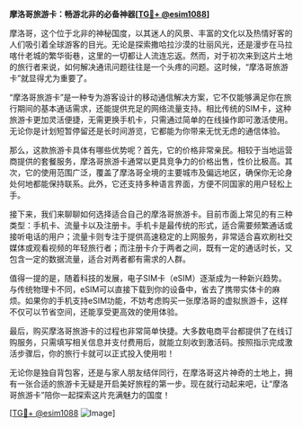 **摩洛哥旅游卡：畅游北非的必备神器[[TG💪+ @esim1088](https://t.me/s/esim1088)]**

摩洛哥，这个位于北非的神秘国度，以其迷人的风景、丰富的文化以及热情好客的人们吸引着全球游客的目光。无论是探索撒哈拉沙漠的壮丽风光，还是漫步在马拉喀什老城的繁华街巷，这里的一切都让人流连忘返。然而，对于初次来到这片土地的旅行者来说，如何解决通讯问题往往是一个头疼的问题。这时候，“摩洛哥旅游卡”就显得尤为重要了。

“摩洛哥旅游卡”是一种专为游客设计的移动通信解决方案，它不仅能够满足你在旅行期间的基本通话需求，还能提供充足的网络流量支持。相比传统的SIM卡，这种旅游卡更加灵活便捷，无需更换手机卡，只需通过简单的在线操作即可激活使用。无论你是计划短暂停留还是长时间游览，它都能为你带来无忧无虑的通信体验。

那么，这款旅游卡具体有哪些优势呢？首先，它的价格非常亲民。相较于当地运营商提供的套餐服务，摩洛哥旅游卡通常以更具竞争力的价格出售，性价比极高。其次，它的使用范围广泛，覆盖了摩洛哥全境的主要城市及偏远地区，确保你无论身处何地都能保持联系。此外，它还支持多种语言界面，方便不同国家的用户轻松上手。

接下来，我们来聊聊如何选择适合自己的摩洛哥旅游卡。目前市面上常见的有三种类型：手机卡、流量卡以及注册卡。手机卡是最传统的形式，适合需要频繁通话或接听电话的用户；流量卡则专注于提供高速稳定的上网服务，非常适合喜欢刷社交媒体或观看视频的年轻旅行者；而注册卡介于两者之间，既有一定的通话时长，又包含一定的数据流量，适合对两者都有需求的人群。

值得一提的是，随着科技的发展，电子SIM卡（eSIM）逐渐成为一种新兴趋势。与传统物理卡不同，eSIM可以直接下载到你的设备中，省去了携带实体卡的麻烦。如果你的手机支持eSIM功能，不妨考虑购买一张摩洛哥的虚拟旅游卡，这样不仅可以节省空间，还能享受更高效的使用体验。

最后，购买摩洛哥旅游卡的过程也非常简单快捷。大多数电商平台都提供了在线订购服务，只需填写相关信息并支付费用后，就能立刻收到激活码。按照指示完成激活步骤后，你的旅行卡就可以正式投入使用啦！

无论你是独自背包客，还是与家人朋友结伴同行，在摩洛哥这片神奇的土地上，拥有一张合适的旅游卡无疑是开启美好旅程的第一步。现在就行动起来吧，让“摩洛哥旅游卡”陪你一起探索这片充满魅力的国度！

[[TG💪+ @esim1088](https://t.me/s/esim1088) ![Image](https://i.postimg.cc/4NQfJmqS/Snipaste-2025-05-13-00-14-12.png)]